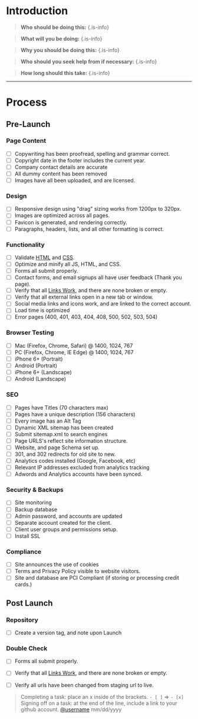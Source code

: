 <!-- TITLE: Launch Checklist -->
<!-- SUBTITLE: A quick summary of Launch Checklist -->

# Introduction

> **Who should be doing this:**
{.is-info}

> **What will  you be doing:**
{.is-info}

> **Why you should be doing this:**
{.is-info}

> **Who should you seek help from if necessary:**
{.is-info}

> **How long should this take:**
{.is-info}

-----
# Process
## Pre-Launch

### Page Content
- [ ] Copywriting has been proofread, spelling and grammar correct.
- [ ] Copyright date in the footer includes the current year.
- [ ] Company contact details are accurate
- [ ] All dummy content has been removed
- [ ] Images have all been uploaded, and are licensed. 
### Design
- [ ] Responsive design using "drag" sizing works from 1200px to 320px.
- [ ] Images are optimized across all pages.
- [ ] Favicon is generated, and rendering correctly.
- [ ] Paragraphs, headers, lists, and all other formatting is correct.

### Functionality
- [ ] Validate [HTML](https://validator.w3.org/nu/) and [CSS](http://jigsaw.w3.org/css-validator/).
- [ ] Optimize and minify all JS, HTML, and CSS.
- [ ] Forms all submit properly.
- [ ] Contact forms, and email signups all have user feedback (Thank you page).
- [ ] Verify that all [Links Work](http://validator.w3.org/checklink), and there are none broken or empty. 
- [ ] Verify that all external links open in a new tab or window.
- [ ] Social media links and icons work, and are linked to the correct account.
- [ ] Load time is optimized
- [ ] Error pages (400, 401, 403, 404, 408, 500, 502, 503, 504)

### Browser Testing
- [ ] Mac (Firefox, Chrome, Safari) @ 1400, 1024, 767 
- [ ] PC (Firefox, Chrome, IE Edge) @ 1400, 1024, 767
- [ ] iPhone 6+ (Portrait)
- [ ] Android (Portrait)
- [ ] iPhone 6+ (Landscape)
- [ ] Android (Landscape)

### SEO
- [ ] Pages have Titles (70 characters max)
- [ ] Pages have a unique description (156 characters)
- [ ] Every image has an Alt Tag
- [ ] Dynamic XML sitemap has been created
- [ ] Submit sitemap.xml to search engines
- [ ] Page URLS's reflect site information structure.
- [ ] Website, and page Schema set up.
- [ ] 301, and 302 redirects for old site to new.
- [ ] Analytics codes installed (Google, Facebook, etc)
- [ ] Relevant IP addresses excluded from analytics tracking
- [ ] Adwords and Analytics accounts have been synced.

### Security & Backups
- [ ] Site monitoring
- [ ] Backup database
- [ ] Admin password, and accounts are updated
- [ ] Separate account created for the client.
- [ ] Client user groups and permissions setup.
- [ ] Install SSL

### Compliance
- [ ] Site announces the use of cookies
- [ ] Terms and Privacy Policy visible to website visitors.
- [ ] Site and database are PCI Compliant (if storing or processing credit cards.)

## Post Launch

### Repository
- [ ] Create a version tag, and note upon Launch

### Double Check
- [ ] Forms all submit properly.
- [ ] Verify that all [Links Work](http://validator.w3.org/checklink), and there are none broken or empty.
- [ ] Verify all urls have been changed from staging url to live.


> Completing a task: place an x inside of the brackets. `- [ ]` => `- [x]`
> Signing off on a task: at the end of the line, include a link to your github account. [@username](http://github.com/username) mm/dd/yyyy